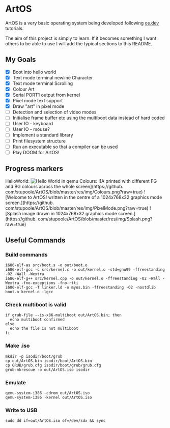 # ArtOS
ArtOS is a very basic operating system being developed following [os.dev](https://wiki.osdev.org/Bare_Bones) tutorials. 

The aim of this project is simply to learn. If it becomes something I want others to be able to use I will add the typical sections to this README.

## My Goals
- [x] Boot into hello world
- [x] Text mode terminal newline Character
- [x] Text mode terminal Scrolling
- [x] Colour Art
- [x] Serial PORT1 output from kernel
- [x] Pixel mode text support
- [x] Draw "art" in pixel mode
- [ ] Detection and selection of video modes
- [ ] Initialise frame buffer etc using the multiboot data instead of hard coded
- [ ] User IO - keyboard
- [ ] User IO - mouse?
- [ ] Implement a standard library
- [ ] Print filesystem structure
- [ ] Run an executable so that a compiler can be used
- [ ] Play DOOM for ArtOS!

## Progress markers
HelloWorld:
![Hello World in qemu](https://github.com/stupoole/ArtOS/blob/master/res/img/HelloWorld.png?raw=true)
Colours:
![A printed with different FG and BG colours across the whole screen](https://github.
com/stupoole/ArtOS/blob/master/res/img/Colours.png?raw=true)
![Welcome to ArtOS! written in the centre of a 1024x768x32 graphics mode screen.](https://github.
com/stupoole/ArtOS/blob/master/res/img/PixelMode.png?raw=true)
![Splash image drawn in 1024x768x32 graphics mode screen.](https://github.
com/stupoole/ArtOS/blob/master/res/img/Splash.png?raw=true)


## Useful Commands
### Build commands
```
i686-elf-as src/boot.s -o out/boot.o
i686-elf-gcc -c src/kernel.c -o out/kernel.o -std=gnu99 -ffreestanding -O2 -Wall -Wextra
i686-elf-g++ src/kernel.cpp -o out/kernel.o -ffreestanding -O2 -Wall -Wextra -fno-exceptions -fno-rtti
i686-elf-gcc -T linker.ld -o myos.bin -ffreestanding -O2 -nostdlib boot.o kernel.o -lgcc
```
### Check multiboot is valid
```
if grub-file --is-x86-multiboot out/ArtOS.bin; then
  echo multiboot confirmed
else
  echo the file is not multiboot
fi
```
### Make .iso
```
mkdir -p isodir/boot/grub
cp out/ArtOS.bin isodir/boot/ArtOS.bin
cp GRUB/grub.cfg isodir/boot/grub/grub.cfg
grub-mkrescue -o out/ArtOS.iso isodir

```
### Emulate
```
qemu-system-i386 -cdrom out/ArtOS.iso
qemu-system-i386 -kernel out/ArtOS.iso
```
### Write to USB
```
sudo dd if=out/ArtOS.iso of=/dev/sdx && sync
```
